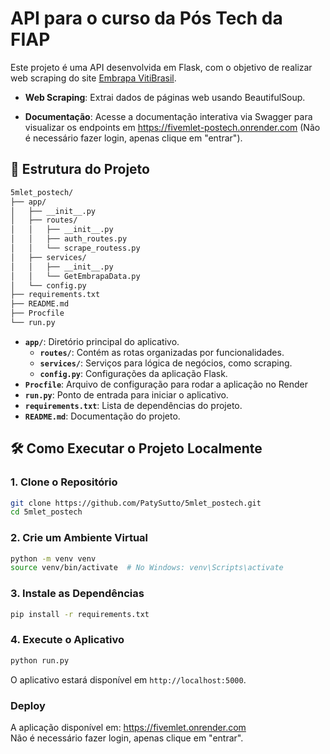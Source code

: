 # API para o curso da Pós Tech da FIAP

Este projeto é uma API desenvolvida em Flask, com o objetivo de realizar web scraping do site [Embrapa VitiBrasil](http://vitibrasil.cnpuv.embrapa.br/).

- **Web Scraping**: Extrai dados de páginas web usando BeautifulSoup.

- **Documentação**: Acesse a documentação interativa via Swagger para visualizar os endpoints em https://fivemlet-postech.onrender.com (Não é necessário fazer login, apenas clique em "entrar").


## 📁 Estrutura do Projeto

```bash
5mlet_postech/
├── app/
│   ├── __init__.py
│   ├── routes/
│   │   ├── __init__.py
│   │   ├── auth_routes.py
│   │   └── scrape_routess.py
│   ├── services/
│   │   ├── __init__.py
│   │   └── GetEmbrapaData.py
│   └── config.py
├── requirements.txt
├── README.md
├── Procfile
└── run.py

```

- **`app/`**: Diretório principal do aplicativo.
  - **`routes/`**: Contém as rotas organizadas por funcionalidades.
  - **`services/`**: Serviços para lógica de negócios, como scraping.
  - **`config.py`**: Configurações da aplicação Flask.
- **`Procfile`**: Arquivo de configuração para rodar a aplicação no Render
- **`run.py`**: Ponto de entrada para iniciar o aplicativo.
- **`requirements.txt`**: Lista de dependências do projeto.
- **`README.md`**: Documentação do projeto.

## 🛠️ Como Executar o Projeto Localmente

### 1. Clone o Repositório

```bash
git clone https://github.com/PatySutto/5mlet_postech.git
cd 5mlet_postech
```

### 2. Crie um Ambiente Virtual

```bash
python -m venv venv
source venv/bin/activate  # No Windows: venv\Scripts\activate
```

### 3. Instale as Dependências

```bash
pip install -r requirements.txt
```

### 4. Execute o Aplicativo

```bash
python run.py
```

O aplicativo estará disponível em `http://localhost:5000`.

### Deploy<br>
A aplicação disponível em: https://fivemlet.onrender.com <br>
Não é necessário fazer login, apenas clique em "entrar".